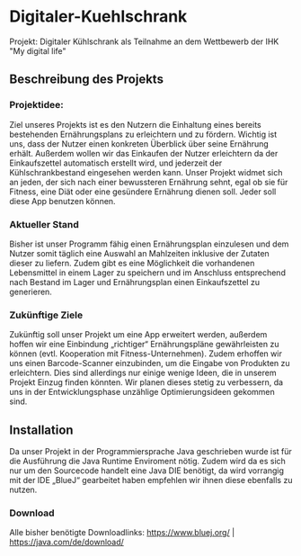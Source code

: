 # Digitaler-Kuehlschrank
Projekt: Digitaler Kühlschrank als Teilnahme an dem Wettbewerb der IHK "My digital life"

## Beschreibung des Projekts

### Projektidee:
Ziel unseres Projekts ist es den Nutzern die Einhaltung eines bereits bestehenden Ernährungsplans zu erleichtern und zu fördern. Wichtig ist uns, dass der Nutzer einen konkreten Überblick über seine Ernährung erhält. Außerdem wollen wir das Einkaufen der Nutzer erleichtern da der Einkaufszettel automatisch erstellt wird, und jederzeit der Kühlschrankbestand eingesehen werden kann. Unser Projekt widmet sich an jeden, der sich nach einer bewussteren Ernährung sehnt, egal ob sie für Fitness, eine Diät oder eine gesündere Ernährung dienen soll. Jeder soll diese App benutzen können.

### Aktueller Stand
Bisher ist unser Programm fähig einen Ernährungsplan einzulesen und dem Nutzer somit täglich eine Auswahl an Mahlzeiten inklusive der Zutaten dieser zu liefern. Zudem gibt es eine Möglichkeit die vorhandenen Lebensmittel in einem Lager zu speichern und im Anschluss entsprechend nach Bestand im Lager und Ernährungsplan einen Einkaufszettel zu generieren.

### Zukünftige Ziele
Zukünftig soll unser Projekt um eine App erweitert werden, außerdem hoffen wir eine Einbindung „richtiger“ Ernährungspläne gewährleisten zu können (evtl. Kooperation mit Fitness-Unternehmen). Zudem erhoffen wir uns einen Barcode-Scanner einzubinden, um die Eingabe von Produkten zu erleichtern. Dies sind allerdings nur einige wenige Ideen, die in unserem Projekt Einzug finden könnten. Wir planen dieses stetig zu verbessern, da uns in der Entwicklungsphase unzählige Optimierungsideen gekommen sind. 

## Installation
Da unser Projekt in der Programmiersprache Java geschrieben wurde ist für die Ausführung die Java Runtime Enviroment nötig. Zudem wird da es sich nur um den Sourcecode handelt eine Java DIE benötigt, da wird vorrangig mit der IDE „BlueJ“ gearbeitet haben empfehlen wir ihnen diese ebenfalls zu nutzen. 

### Download
Alle bisher benötigte Downloadlinks:
https://www.bluej.org/  | 
https://java.com/de/download/

